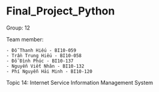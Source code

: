 # Final_Project_Python
Group: 12

Team member:

	- Đỗ Thanh Hiếu - BI10-059 
	- Trần Trung Hiếu - BI10-058
	- Đỗ Đình Phúc - BI10-137
	- Nguyễn Viết Nhân - BI10-132
	- Phí Nguyễn Hải Minh - BI10-120

Topic 14: Internet Service Information Management System


